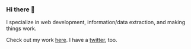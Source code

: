 ### Hi there 👋

I specialize in web development, information/data extraction, and making things work.

Check out my work [here](https://willmeyers.net). I have a [twitter](https://twitter.com/willmeyers_), too.
